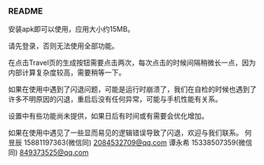 ### README

安装apk即可以使用，应用大小约15MB。

请先登录，否则无法使用全部功能。

在点击Travel页的生成按钮需要点击两次，每次点击的时候间隔稍微长一点，因为内部计算复杂度较高，需要稍等一下。

如果在使用中遇到了闪退问题，可能是运行时崩溃了，我们在自检的时候也遇到了许多不明原因的闪退，重启后没有任何异常，可能与手机性能有关系。

设置中有些功能尚未提供，如果日后有时间或有需要会优化增加。

如果在使用中遇见了一些显而易见的逻辑错误导致了闪退，欢迎与我们联系。
何昱辰 15881197363(微信同) 2084532709@qq.com
谭永希 15338507359(微信同) 849373525@qq.com
